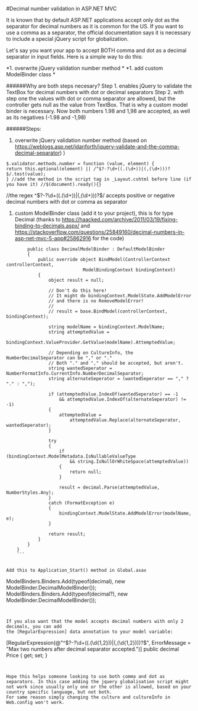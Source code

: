 #Decimal number validation in ASP.NET MVC

It is known that by default ASP.NET applications accept only dot as the separator for decimal numbers as it is common for the US. If you want to use a comma as a separator, the official documentation says it is necessary to include a special jQuery script for globalization.

Let's say you want your app to accept BOTH comma and dot as a decimal separator in input fields. Here is a simple way to do this:

*1. overwrite jQuery validation number method * *1. add custom ModelBinder class *

######Why are both steps necesary? Step 1. enables jQuery to validate the TextBox for decimal numbers with dot or decimal separators Step 2. with step one the values with dot or comma separator are allowed, but the controller gets null as the value from TextBox. That is why a custom model binder is necessary. Now both numbers 1.98 and 1,98 are accepted, as well as its negatives (-1.98 and -1,98)

######Steps:

1. overwrite jQuery validation number method (based on https://weblogs.asp.net/jdanforth/jquery-validate-and-the-comma-decimal-separator) )

```
$.validator.methods.number = function (value, element) {
return this.optional(element) || /^$?-?\d+((.(\d+))|(,(\d+)))?$/.test(value);
} //add the method in the script tag in _Layout.cshtml before line (if you have it) //$(document).ready(){}
```
//the regex ^$?-?\d+((.(\d+))|(,(\d+)))?$/ accepts positive or negative decimal numbers with dot or comma as separator

1. custom ModelBinder class (add it to your project), this is for type Decimal (thanks to https://haacked.com/archive/2011/03/19/fixing-binding-to-decimals.aspx/ and
    https://stackoverflow.com/questions/25849160/decimal-numbers-in-asp-net-mvc-5-app#25862916 for the code)
```
		public class DecimalModelBinder : DefaultModelBinder
		{
			public override object BindModel(ControllerContext controllerContext,
							 ModelBindingContext bindingContext)
			{
				object result = null;

				// Don't do this here!
				// It might do bindingContext.ModelState.AddModelError
				// and there is no RemoveModelError!
				// 
				// result = base.BindModel(controllerContext, bindingContext);

				string modelName = bindingContext.ModelName;
				string attemptedValue =
					bindingContext.ValueProvider.GetValue(modelName).AttemptedValue;

				// Depending on CultureInfo, the NumberDecimalSeparator can be "," or "."
				// Both "." and "," should be accepted, but aren't.
				string wantedSeperator = NumberFormatInfo.CurrentInfo.NumberDecimalSeparator;
				string alternateSeperator = (wantedSeperator == "," ? "." : ",");

				if (attemptedValue.IndexOf(wantedSeperator) == -1
					&& attemptedValue.IndexOf(alternateSeperator) != -1)
				{
					attemptedValue =
						attemptedValue.Replace(alternateSeperator, wantedSeperator);
				}

				try
				{
					if (bindingContext.ModelMetadata.IsNullableValueType
						&& string.IsNullOrWhiteSpace(attemptedValue))
					{
						return null;
					}

					result = decimal.Parse(attemptedValue, NumberStyles.Any);
				}
				catch (FormatException e)
				{
					bindingContext.ModelState.AddModelError(modelName, e);
				}

				return result;
			}
		}
	}
	```


Add this to Application_Start() method in Global.asax

```
ModelBinders.Binders.Add(typeof(decimal), new ModelBinder.DecimalModelBinder());
ModelBinders.Binders.Add(typeof(decimal?), new ModelBinder.DecimalModelBinder());
```
	

If you also want that the model accepts decimal numbers with only 2 decimals, you can add
the [RegularExpression] data annotation to your model variable:

```
[RegularExpression(@"^$?-?\d+((.(\d{1,2}))|(,(\d{1,2})))?$", ErrorMessage = "Max two numbers after decimal separator accepted.")]
public decimal Price { get; set; }
```
 
 
Hope this helps someone looking to use both comma and dot as separators. In this case adding the jquery globalisation script might not work since usually only one or the other is allowed, based on your country specific language, but not both.
For same reason simply changing the culture and cultureInfo in Web.config won't work.


